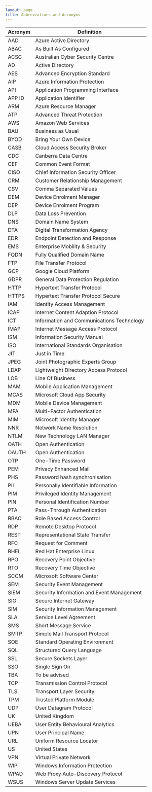 ```yaml
---
layout: page
title: Abbreviations and Acronyms
---
```


Acronym | Definition
--- | ---
AAD | Azure Active Directory
ABAC | As Built As Configured
ACSC | Australian Cyber Security Centre
AD | Active Directory
AES | Advanced Encryption Standard
AIP | Azure Information Protection
API | Application Programming Interface
APP ID | Application Identifier
ARM | Azure Resource Manager
ATP | Advanced Threat Protection
AWS | Amazon Web Services
BAU | Business as Usual
BYOD | Bring Your Own Device
CASB | Cloud Access Security Broker
CDC | Canberra Data Centre
CEF | Common Event Format
CISO | Chief Information Security Officer
CRM | Customer Relationship Management
CSV | Comma Separated Values
DEM | Device Enrolment Manager
DEP | Device Enrolment Program
DLP | Data Loss Prevention
DNS | Domain Name System
DTA | Digital Transformation Agency
EDR | Endpoint Detection and Response
EMS | Enterprise Mobility & Security
FQDN | Fully Qualified Domain Name
FTP | File Transfer Protocol
GCP | Google Cloud Platform
GDPR | General Data Protection Regulation
HTTP | Hypertext Transfer Protocol
HTTPS | Hypertext Transfer Protocol Secure
IAM | Identity Access Management
ICAP | Internet Content Adaption Protocol
ICT | Information and Communications Technology
IMAP | Internet Message Access Protocol
ISM | Information Security Manual
ISO | International Standards Organisation
JIT | Just in Time
JPEG | Joint Photographic Experts Group
LDAP | Lightweight Directory Access Protocol
LOB | Line Of Business
MAM | Mobile Application Management
MCAS | Microsoft Cloud App Security
MDM | Mobile Device Management
MFA | Multi-Factor Authentication
MIM | Microsoft Identity Manager
NNR | Network Name Resolution
NTLM | New Technology LAN Manager
OATH | Open Authentication
OAUTH | Open Authentication
OTP | One-Time Password
PEM | Privacy Enhanced Mail
PHS | Password hash synchronisation
PII | Personally Identifiable Information
PIM | Privileged Identity Management
PIN | Personal Identification Number
PTA | Pass-Through Authentication
RBAC | Role Based Access Control
RDP | Remote Desktop Protocol
REST | Representational State Transfer
RFC | Request for Comment
RHEL | Red Hat Enterprise Linux
RPO | Recovery Point Objective
RTO | Recovery Time Objective
SCCM | Microsoft Software Center 
SEM | Security Event Management
SIEM | Security Information and Event Management
SIG | Secure Internet Gateway
SIM | Security Information Management
SLA | Service Level Agreement
SMS | Short Message Service
SMTP | Simple Mail Transport Protocol
SOE | Standard Operating Environment
SQL | Structured Query Language
SSL | Secure Sockets Layer
SSO | Single Sign On
TBA | To be advised
TCP | Transmission Control Protocol
TLS | Transport Layer Security
TPM | Trusted Platform Module
UDP | User Datagram Protocol
UK | United Kingdom
UEBA | User Entity Behavioural Analytics
UPN | User Principal Name
URL | Uniform Resource Locator
US | United States
VPN | Virtual Private Network
WIP | Windows Information Protection
WPAD | Web Proxy Auto-Discovery Protocol
WSUS | Windows Server Update Services
